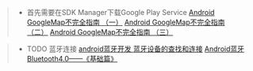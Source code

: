 > - 首先需要在SDK Manager下载Google Play Service
> [Android GoogleMap不完全指南 （一）](http://www.jianshu.com/p/574919db97c0)
> [Android GoogleMap不完全指南 （二）](http://www.jianshu.com/p/cfe784fe13d7)
> [Android GoogleMap不完全指南 （三）](http://www.jianshu.com/p/d1ff89526b60)

> - TODO 蓝牙连接
> [android蓝牙开发 蓝牙设备的查找和连接](http://blog.csdn.net/centralperk/article/details/8080908)
>[Android蓝牙Bluetooth4.0——《基础篇》](http://blog.csdn.net/androidstarjack/article/details/60468468)
